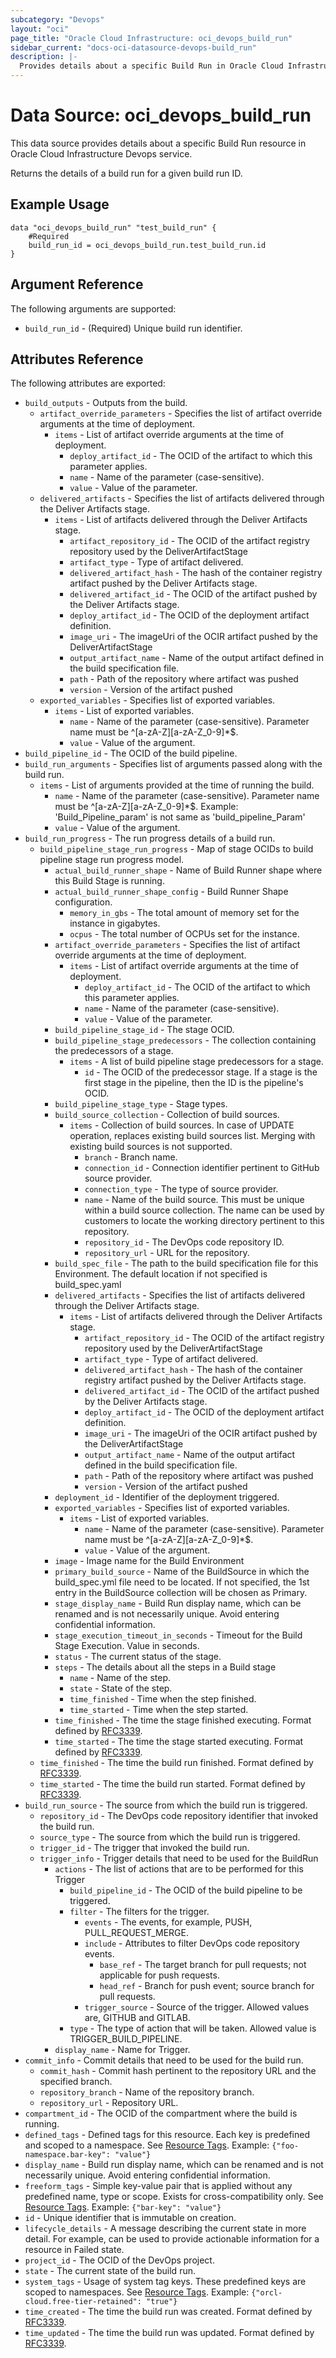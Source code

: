 ```yaml
---
subcategory: "Devops"
layout: "oci"
page_title: "Oracle Cloud Infrastructure: oci_devops_build_run"
sidebar_current: "docs-oci-datasource-devops-build_run"
description: |-
  Provides details about a specific Build Run in Oracle Cloud Infrastructure Devops service
---
```


# Data Source: oci_devops_build_run
This data source provides details about a specific Build Run resource in Oracle Cloud Infrastructure Devops service.

Returns the details of a build run for a given build run ID.


## Example Usage

```hcl
data "oci_devops_build_run" "test_build_run" {
	#Required
	build_run_id = oci_devops_build_run.test_build_run.id
}
```

## Argument Reference

The following arguments are supported:

* `build_run_id` - (Required) Unique build run identifier.


## Attributes Reference

The following attributes are exported:

* `build_outputs` - Outputs from the build.
	* `artifact_override_parameters` - Specifies the list of artifact override arguments at the time of deployment.
		* `items` - List of artifact override arguments at the time of deployment.
			* `deploy_artifact_id` - The OCID of the artifact to which this parameter applies.
			* `name` - Name of the parameter (case-sensitive).
			* `value` - Value of the parameter.
	* `delivered_artifacts` - Specifies the list of artifacts delivered through the Deliver Artifacts stage.
		* `items` - List of artifacts delivered through the Deliver Artifacts stage.
			* `artifact_repository_id` - The OCID of the artifact registry repository used by the DeliverArtifactStage
			* `artifact_type` - Type of artifact delivered.
			* `delivered_artifact_hash` - The hash of the container registry artifact pushed by the Deliver Artifacts stage.
			* `delivered_artifact_id` - The OCID of the artifact pushed by the Deliver Artifacts stage.
			* `deploy_artifact_id` - The OCID of the deployment artifact definition.
			* `image_uri` - The imageUri of the OCIR artifact pushed by the DeliverArtifactStage
			* `output_artifact_name` - Name of the output artifact defined in the build specification file.
			* `path` - Path of the repository where artifact was pushed
			* `version` - Version of the artifact pushed
	* `exported_variables` - Specifies list of exported variables. 
		* `items` - List of exported variables.
			* `name` - Name of the parameter (case-sensitive). Parameter name must be ^[a-zA-Z][a-zA-Z_0-9]*$. 
			* `value` - Value of the argument.
* `build_pipeline_id` - The OCID of the build pipeline.
* `build_run_arguments` - Specifies list of arguments passed along with the build run. 
	* `items` - List of arguments provided at the time of running the build.
		* `name` - Name of the parameter (case-sensitive). Parameter name must be ^[a-zA-Z][a-zA-Z_0-9]*$. Example: 'Build_Pipeline_param' is not same as 'build_pipeline_Param' 
		* `value` - Value of the argument.
* `build_run_progress` - The run progress details of a build run.
	* `build_pipeline_stage_run_progress` - Map of stage OCIDs to build pipeline stage run progress model.
		* `actual_build_runner_shape` - Name of Build Runner shape where this Build Stage is running.
		* `actual_build_runner_shape_config` - Build Runner Shape configuration.
			* `memory_in_gbs` - The total amount of memory set for the instance in gigabytes.
			* `ocpus` - The total number of OCPUs set for the instance.
		* `artifact_override_parameters` - Specifies the list of artifact override arguments at the time of deployment.
			* `items` - List of artifact override arguments at the time of deployment.
				* `deploy_artifact_id` - The OCID of the artifact to which this parameter applies.
				* `name` - Name of the parameter (case-sensitive).
				* `value` - Value of the parameter.
		* `build_pipeline_stage_id` - The stage OCID.
		* `build_pipeline_stage_predecessors` - The collection containing the predecessors of a stage.
			* `items` - A list of build pipeline stage predecessors for a stage.
				* `id` - The OCID of the predecessor stage. If a stage is the first stage in the pipeline, then the ID is the pipeline's OCID. 
		* `build_pipeline_stage_type` - Stage types.
		* `build_source_collection` - Collection of build sources.
			* `items` - Collection of build sources. In case of UPDATE operation, replaces existing build sources list. Merging with existing build sources is not supported.
				* `branch` - Branch name.
				* `connection_id` - Connection identifier pertinent to GitHub source provider.
				* `connection_type` - The type of source provider.
				* `name` - Name of the build source. This must be unique within a build source collection. The name can be used by customers to locate the working directory pertinent to this repository.
				* `repository_id` - The DevOps code repository ID.
				* `repository_url` - URL for the repository.
		* `build_spec_file` - The path to the build specification file for this Environment. The default location if not specified is build_spec.yaml
		* `delivered_artifacts` - Specifies the list of artifacts delivered through the Deliver Artifacts stage.
			* `items` - List of artifacts delivered through the Deliver Artifacts stage.
				* `artifact_repository_id` - The OCID of the artifact registry repository used by the DeliverArtifactStage
				* `artifact_type` - Type of artifact delivered.
				* `delivered_artifact_hash` - The hash of the container registry artifact pushed by the Deliver Artifacts stage.
				* `delivered_artifact_id` - The OCID of the artifact pushed by the Deliver Artifacts stage.
				* `deploy_artifact_id` - The OCID of the deployment artifact definition.
				* `image_uri` - The imageUri of the OCIR artifact pushed by the DeliverArtifactStage
				* `output_artifact_name` - Name of the output artifact defined in the build specification file.
				* `path` - Path of the repository where artifact was pushed
				* `version` - Version of the artifact pushed
		* `deployment_id` - Identifier of the deployment triggered.
		* `exported_variables` - Specifies list of exported variables. 
			* `items` - List of exported variables.
				* `name` - Name of the parameter (case-sensitive). Parameter name must be ^[a-zA-Z][a-zA-Z_0-9]*$. 
				* `value` - Value of the argument.
		* `image` - Image name for the Build Environment
		* `primary_build_source` - Name of the BuildSource in which the build_spec.yml file need to be located. If not specified, the 1st entry in the BuildSource collection will be chosen as Primary.
		* `stage_display_name` - Build Run display name, which can be renamed and is not necessarily unique. Avoid entering confidential information.
		* `stage_execution_timeout_in_seconds` - Timeout for the Build Stage Execution. Value in seconds.
		* `status` - The current status of the stage.
		* `steps` - The details about all the steps in a Build stage
			* `name` - Name of the step.
			* `state` - State of the step.
			* `time_finished` - Time when the step finished.
			* `time_started` - Time when the step started.
		* `time_finished` - The time the stage finished executing. Format defined by [RFC3339](https://datatracker.ietf.org/doc/html/rfc3339).
		* `time_started` - The time the stage started executing. Format defined by [RFC3339](https://datatracker.ietf.org/doc/html/rfc3339).
	* `time_finished` - The time the build run finished. Format defined by [RFC3339](https://datatracker.ietf.org/doc/html/rfc3339).
	* `time_started` - The time the build run started. Format defined by [RFC3339](https://datatracker.ietf.org/doc/html/rfc3339).
* `build_run_source` - The source from which the build run is triggered.
	* `repository_id` - The DevOps code repository identifier that invoked the build run.
	* `source_type` - The source from which the build run is triggered.
	* `trigger_id` - The trigger that invoked the build run.
	* `trigger_info` - Trigger details that need to be used for the BuildRun
		* `actions` - The list of actions that are to be performed for this Trigger
			* `build_pipeline_id` - The OCID of the build pipeline to be triggered.
			* `filter` - The filters for the trigger.
				* `events` - The events, for example, PUSH, PULL_REQUEST_MERGE.
				* `include` - Attributes to filter DevOps code repository events.
					* `base_ref` - The target branch for pull requests; not applicable for push requests.
					* `head_ref` - Branch for push event; source branch for pull requests.
				* `trigger_source` - Source of the trigger. Allowed values are, GITHUB and GITLAB.
			* `type` - The type of action that will be taken. Allowed value is TRIGGER_BUILD_PIPELINE.
		* `display_name` - Name for Trigger.
* `commit_info` - Commit details that need to be used for the build run.
	* `commit_hash` - Commit hash pertinent to the repository URL and the specified branch.
	* `repository_branch` - Name of the repository branch.
	* `repository_url` - Repository URL.
* `compartment_id` - The OCID of the compartment where the build is running.
* `defined_tags` - Defined tags for this resource. Each key is predefined and scoped to a namespace. See [Resource Tags](https://docs.cloud.oracle.com/iaas/Content/General/Concepts/resourcetags.htm). Example: `{"foo-namespace.bar-key": "value"}`
* `display_name` - Build run display name, which can be renamed and is not necessarily unique. Avoid entering confidential information.
* `freeform_tags` - Simple key-value pair that is applied without any predefined name, type or scope. Exists for cross-compatibility only.  See [Resource Tags](https://docs.cloud.oracle.com/iaas/Content/General/Concepts/resourcetags.htm). Example: `{"bar-key": "value"}`
* `id` - Unique identifier that is immutable on creation.
* `lifecycle_details` - A message describing the current state in more detail. For example, can be used to provide actionable information for a resource in Failed state.
* `project_id` - The OCID of the DevOps project.
* `state` - The current state of the build run.
* `system_tags` - Usage of system tag keys. These predefined keys are scoped to namespaces. See [Resource Tags](https://docs.cloud.oracle.com/iaas/Content/General/Concepts/resourcetags.htm). Example: `{"orcl-cloud.free-tier-retained": "true"}`
* `time_created` - The time the build run was created. Format defined by [RFC3339](https://datatracker.ietf.org/doc/html/rfc3339).
* `time_updated` - The time the build run was updated. Format defined by [RFC3339](https://datatracker.ietf.org/doc/html/rfc3339).

